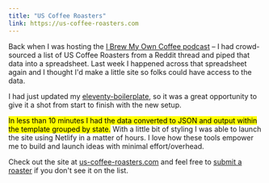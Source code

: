 ```yaml
---
title: "US Coffee Roasters"
link: https://us-coffee-roasters.com
---
```

Back when I was hosting the [I Brew My Own Coffee podcast](http://www.ibrewmyowncoffee.com/) – I had crowd-sourced a list of US Coffee Roasters from a Reddit thread and piped that data into a spreadsheet. Last week I happened across that spreadsheet again and I thought I'd make a little site so folks could have access to the data.

I had just updated my [eleventy-boilerplate](https://github.com/alexcarpenter/eleventy-boilerplate), so it was a great opportunity to give it a shot from start to finish with the new setup.

<mark>In less than 10 minutes I had the data converted to JSON and output within the template grouped by state.</mark> With a little bit of styling I was able to launch the site using Netlify in a matter of hours. I love how these tools empower me to build and launch ideas with minimal effort/overhead.

Check out the site at [us-coffee-roasters.com](https://us-coffee-roasters.com) and feel free to [submit a roaster](https://github.com/alexcarpenter/us-coffee-roasters/issues/new) if you don't see it on the list.
